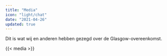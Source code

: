 ```yaml
---
title: "Media"
icon: "light/chat"
date: "2021-04-26"
updated: true
---
```


Dit is wat wij en anderen hebben gezegd over de Glasgow-overeenkomst.  

{{< media >}}